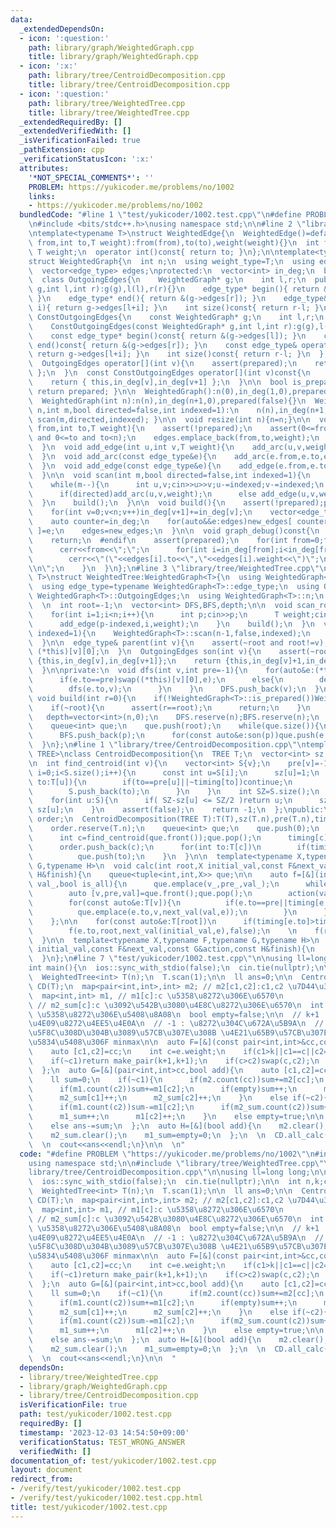 ```yaml
---
data:
  _extendedDependsOn:
  - icon: ':question:'
    path: library/graph/WeightedGraph.cpp
    title: library/graph/WeightedGraph.cpp
  - icon: ':x:'
    path: library/tree/CentroidDecomposition.cpp
    title: library/tree/CentroidDecomposition.cpp
  - icon: ':question:'
    path: library/tree/WeightedTree.cpp
    title: library/tree/WeightedTree.cpp
  _extendedRequiredBy: []
  _extendedVerifiedWith: []
  _isVerificationFailed: true
  _pathExtension: cpp
  _verificationStatusIcon: ':x:'
  attributes:
    '*NOT_SPECIAL_COMMENTS*': ''
    PROBLEM: https://yukicoder.me/problems/no/1002
    links:
    - https://yukicoder.me/problems/no/1002
  bundledCode: "#line 1 \"test/yukicoder/1002.test.cpp\"\n#define PROBLEM \"https://yukicoder.me/problems/no/1002\"\
    \n#include <bits/stdc++.h>\nusing namespace std;\n\n#line 2 \"library/graph/WeightedGraph.cpp\"\
    \ntemplate<typename T>\nstruct WeightedEdge{\n  WeightedEdge()=default;\n  WeightedEdge(int\
    \ from,int to,T weight):from(from),to(to),weight(weight){}\n  int from,to;\n \
    \ T weight;\n  operator int()const{ return to; }\n};\n\ntemplate<typename T>\n\
    struct WeightedGraph{\n  int n;\n  using weight_type=T;\n  using edge_type=WeightedEdge<T>;\n\
    \  vector<edge_type> edges;\nprotected:\n  vector<int> in_deg;\n  bool prepared;\n\
    \  class OutgoingEdges{\n    WeightedGraph* g;\n    int l,r;\n  public:\n    OutgoingEdges(WeightedGraph*\
    \ g,int l,int r):g(g),l(l),r(r){}\n    edge_type* begin(){ return &(g->edges[l]);\
    \ }\n    edge_type* end(){ return &(g->edges[r]); }\n    edge_type& operator[](int\
    \ i){ return g->edges[l+i]; }\n    int size()const{ return r-l; }\n  };\n  class\
    \ ConstOutgoingEdges{\n    const WeightedGraph* g;\n    int l,r;\n  public:\n\
    \    ConstOutgoingEdges(const WeightedGraph* g,int l,int r):g(g),l(l),r(r){}\n\
    \    const edge_type* begin()const{ return &(g->edges[l]); }\n    const edge_type*\
    \ end()const{ return &(g->edges[r]); }\n    const edge_type& operator[](int i)const{\
    \ return g->edges[l+i]; }\n    int size()const{ return r-l; }\n  };\npublic:\n\
    \  OutgoingEdges operator[](int v){\n    assert(prepared);\n    return { this,in_deg[v],in_deg[v+1]\
    \ };\n  }\n  const ConstOutgoingEdges operator[](int v)const{\n    assert(prepared);\n\
    \    return { this,in_deg[v],in_deg[v+1] };\n  }\n\n  bool is_prepared()const{\
    \ return prepared; }\n\n  WeightedGraph():n(0),in_deg(1,0),prepared(false){}\n\
    \  WeightedGraph(int n):n(n),in_deg(n+1,0),prepared(false){}\n  WeightedGraph(int\
    \ n,int m,bool directed=false,int indexed=1):\n    n(n),in_deg(n+1,0),prepared(false){\
    \ scan(m,directed,indexed); }\n\n  void resize(int n){n=n;}\n\n  void add_arc(int\
    \ from,int to,T weight){\n    assert(!prepared);\n    assert(0<=from and from<n\
    \ and 0<=to and to<n);\n    edges.emplace_back(from,to,weight);\n    in_deg[from+1]++;\n\
    \  }\n  void add_edge(int u,int v,T weight){\n    add_arc(u,v,weight);\n    add_arc(v,u,weight);\n\
    \  }\n  void add_arc(const edge_type&e){\n    add_arc(e.from,e.to,e.weight);\n\
    \  }\n  void add_edge(const edge_type&e){\n    add_edge(e.from,e.to,e.weight);\n\
    \  }\n\n  void scan(int m,bool directed=false,int indexed=1){\n    edges.reserve(directed?m:2*m);\n\
    \    while(m--){\n      int u,v;cin>>u>>v;u-=indexed;v-=indexed;\n      T weight;cin>>weight;\n\
    \      if(directed)add_arc(u,v,weight);\n      else add_edge(u,v,weight);\n  \
    \  }\n    build();\n  }\n\n  void build(){\n    assert(!prepared);prepared=true;\n\
    \    for(int v=0;v<n;v++)in_deg[v+1]+=in_deg[v];\n    vector<edge_type> new_edges(in_deg.back());\n\
    \    auto counter=in_deg;\n    for(auto&&e:edges)new_edges[ counter[e.from]++\
    \ ]=e;\n    edges=new_edges;\n  }\n\n  void graph_debug()const{\n  #ifndef __DEBUG\n\
    \    return;\n  #endif\n    assert(prepared);\n    for(int from=0;from<n;from++){\n\
    \      cerr<<from<<\";\";\n      for(int i=in_deg[from];i<in_deg[from+1];i++)\n\
    \        cerr<<\"(\"<<edges[i].to<<\",\"<<edges[i].weight<<\")\";\n      cerr<<\"\
    \\n\";\n    }\n  }\n};\n#line 3 \"library/tree/WeightedTree.cpp\"\ntemplate<typename\
    \ T>\nstruct WeightedTree:WeightedGraph<T>{\n  using WeightedGraph<T>::WeightedGraph;\n\
    \  using edge_type=typename WeightedGraph<T>::edge_type;\n  using OutgoingEdges=typename\
    \ WeightedGraph<T>::OutgoingEdges;\n  using WeightedGraph<T>::n;\n  using WeightedGraph<T>::in_deg;\n\
    \  \n  int root=-1;\n  vector<int> DFS,BFS,depth;\n\n  void scan_root(int indexed=1){\n\
    \    for(int i=1;i<n;i++){\n      int p;cin>>p;\n      T weight;cin>>weight;\n\
    \      add_edge(p-indexed,i,weight);\n    }\n    build();\n  }\n  void scan(int\
    \ indexed=1){\n    WeightedGraph<T>::scan(n-1,false,indexed);\n    build();\n\
    \  }\n\n  edge_type& parent(int v){\n    assert(~root and root!=v);\n    return\
    \ (*this)[v][0];\n  }\n  OutgoingEdges son(int v){\n    assert(~root);\n    if(v==root)return\
    \ {this,in_deg[v],in_deg[v+1]};\n    return {this,in_deg[v]+1,in_deg[v+1]};\n\
    \  }\n\nprivate:\n  void dfs(int v,int pre=-1){\n    for(auto&e:(*this)[v]){\n\
    \      if(e.to==pre)swap((*this)[v][0],e);\n      else{\n        depth[e.to]=depth[v]+1;\n\
    \        dfs(e.to,v);\n      }\n    }\n    DFS.push_back(v);\n  }\npublic:\n \
    \ void build(int r=0){\n    if(!WeightedGraph<T>::is_prepared())WeightedGraph<T>::build();\n\
    \    if(~root){\n      assert(r==root);\n      return;\n    }\n    root=r;\n \
    \   depth=vector<int>(n,0);\n    DFS.reserve(n);BFS.reserve(n);\n    dfs(root);\n\
    \    queue<int> que;\n    que.push(root);\n    while(que.size()){\n      int p=que.front();que.pop();\n\
    \      BFS.push_back(p);\n      for(const auto&e:son(p))que.push(e.to);\n    }\n\
    \  }\n};\n#line 1 \"library/tree/CentroidDecomposition.cpp\"\ntemplate<typename\
    \ TREE>\nclass CentroidDecomposition{\n  TREE T;\n  vector<int> sz,pre,timing;\n\
    \n  int find_centroid(int v){\n    vector<int> S{v};\n    pre[v]=-1;\n    for(int\
    \ i=0;i<S.size();i++){\n      const int u=S[i];\n      sz[u]=1;\n      for(int\
    \ to:T[u]){\n        if(to==pre[u]||~timing[to])continue;\n        pre[to]=u;\n\
    \        S.push_back(to);\n      }\n    }\n    int SZ=S.size();\n    reverse(S.begin(),S.end());\n\
    \    for(int u:S){\n      if( SZ-sz[u] <= SZ/2 )return u;\n      sz[pre[u]] +=\
    \ sz[u];\n    }\n    assert(false);\n    return -1;\n  };\npublic:\n  vector<int>\
    \ order;\n  CentroidDecomposition(TREE T):T(T),sz(T.n),pre(T.n),timing(T.n,-1){\n\
    \    order.reserve(T.n);\n    queue<int> que;\n    que.push(0);\n    while(que.size()){\n\
    \      int c=find_centroid(que.front());que.pop();\n      timing[c]=order.size();\n\
    \      order.push_back(c);\n      for(int to:T[c])\n        if(timing[to]<0)\n\
    \          que.push(to);\n    }\n  }\n\n  template<typename X,typename F,typename\
    \ G,typename H>\n  void calc(int root,X initial_val,const F&next_val,const G&action,const\
    \ H&finish){\n    queue<tuple<int,int,X>> que;\n\n    auto f=[&](int v_,int pre_,X\
    \ val_,bool is_all){\n      que.emplace(v_,pre_,val_);\n      while(que.size()){\n\
    \        auto [v,pre,val]=que.front();que.pop();\n        action(val,is_all);\n\
    \        for(const auto&e:T[v]){\n          if(e.to==pre||timing[e.to]<=timing[root])continue;\n\
    \          que.emplace(e.to,v,next_val(val,e));\n        }\n      }\n      finish(is_all);\n\
    \    };\n\n    for(const auto&e:T[root])\n      if(timing[e.to]>timing[root])\n\
    \        f(e.to,root,next_val(initial_val,e),false);\n    \n    f(root,-1,initial_val,true);\n\
    \  }\n\n  template<typename X,typename F,typename G,typename H>\n  void all_calc(X\
    \ initial_val,const F&next_val,const G&action,const H&finish){\n    for(int i=0;i<T.n;i++)calc(i,initial_val,next_val,action,finish);\n\
    \  }\n};\n#line 7 \"test/yukicoder/1002.test.cpp\"\n\nusing ll=long long;\n\n\
    int main(){\n  ios::sync_with_stdio(false);\n  cin.tie(nullptr);\n\n  int n,k;cin>>n>>k;\n\
    \  WeightedTree<int> T(n);\n  T.scan(1);\n\n  ll ans=0;\n\n  CentroidDecomposition\
    \ CD(T);\n  map<pair<int,int>,int> m2; // m2[c1,c2]:c1,c2 \u7D44\u306E\u6570\n\
    \  map<int,int> m1, // m1[c]:c \u5358\u8272\u306E\u6570\n               m2_sum;\
    \ // m2_sum[c]:c \u3092\u542B\u3080\u4E8C\u8272\u306E\u6570\n  int m1_sum=0; //\
    \ \u5358\u8272\u306E\u5408\u8A08\n  bool empty=false;\n\n  // k+1 : \u8272\u304C\
    \u4E09\u8272\u4EE5\u4E0A\n  // -1 : \u8272\u304C\u672A\u5B9A\n  // \u8272\u306F\
    \u5F8C\u308D\u304B\u3089\u57CB\u307E\u308B \u4E21\u65B9\u57CB\u307E\u3063\u305F\
    \u5834\u5408\u306F minmax\n\n  auto F=[&](const pair<int,int>&cc,const auto&e){\n\
    \    auto [c1,c2]=cc;\n    int c=e.weight;\n    if(c1>k||c1==c||c2==c)return cc;\n\
    \    if(~c1)return make_pair(k+1,k+1);\n    if(c>c2)swap(c,c2);\n    return make_pair(c,c2);\n\
    \  };\n  auto G=[&](pair<int,int>cc,bool add){\n    auto [c1,c2]=cc;\n    if(c1>k)return;\n\
    \    ll sum=0;\n    if(~c1){\n      if(m2.count(cc))sum+=m2[cc];\n      if(m1.count(c1))sum+=m1[c1];\n\
    \      if(m1.count(c2))sum+=m1[c2];\n      if(empty)sum++;\n      m2[cc]++;\n\
    \      m2_sum[c1]++;\n      m2_sum[c2]++;\n    }\n    else if(~c2){\n      sum+=m1_sum;\n\
    \      if(m1.count(c2))sum-=m1[c2];\n      if(m2_sum.count(c2))sum+=m2_sum[c2];\n\
    \      m1_sum++;\n      m1[c2]++;\n    }\n    else empty=true;\n\n    if(add)ans+=sum;\n\
    \    else ans-=sum;\n  };\n  auto H=[&](bool add){\n    m2.clear();\n    m1.clear();\n\
    \    m2_sum.clear();\n    m1_sum=empty=0;\n  };\n  \n  CD.all_calc(make_pair(-1,-1),F,G,H);\n\
    \  \n  cout<<ans<<endl;\n}\n\n  \n"
  code: "#define PROBLEM \"https://yukicoder.me/problems/no/1002\"\n#include <bits/stdc++.h>\n\
    using namespace std;\n\n#include \"library/tree/WeightedTree.cpp\"\n#include \"\
    library/tree/CentroidDecomposition.cpp\"\n\nusing ll=long long;\n\nint main(){\n\
    \  ios::sync_with_stdio(false);\n  cin.tie(nullptr);\n\n  int n,k;cin>>n>>k;\n\
    \  WeightedTree<int> T(n);\n  T.scan(1);\n\n  ll ans=0;\n\n  CentroidDecomposition\
    \ CD(T);\n  map<pair<int,int>,int> m2; // m2[c1,c2]:c1,c2 \u7D44\u306E\u6570\n\
    \  map<int,int> m1, // m1[c]:c \u5358\u8272\u306E\u6570\n               m2_sum;\
    \ // m2_sum[c]:c \u3092\u542B\u3080\u4E8C\u8272\u306E\u6570\n  int m1_sum=0; //\
    \ \u5358\u8272\u306E\u5408\u8A08\n  bool empty=false;\n\n  // k+1 : \u8272\u304C\
    \u4E09\u8272\u4EE5\u4E0A\n  // -1 : \u8272\u304C\u672A\u5B9A\n  // \u8272\u306F\
    \u5F8C\u308D\u304B\u3089\u57CB\u307E\u308B \u4E21\u65B9\u57CB\u307E\u3063\u305F\
    \u5834\u5408\u306F minmax\n\n  auto F=[&](const pair<int,int>&cc,const auto&e){\n\
    \    auto [c1,c2]=cc;\n    int c=e.weight;\n    if(c1>k||c1==c||c2==c)return cc;\n\
    \    if(~c1)return make_pair(k+1,k+1);\n    if(c>c2)swap(c,c2);\n    return make_pair(c,c2);\n\
    \  };\n  auto G=[&](pair<int,int>cc,bool add){\n    auto [c1,c2]=cc;\n    if(c1>k)return;\n\
    \    ll sum=0;\n    if(~c1){\n      if(m2.count(cc))sum+=m2[cc];\n      if(m1.count(c1))sum+=m1[c1];\n\
    \      if(m1.count(c2))sum+=m1[c2];\n      if(empty)sum++;\n      m2[cc]++;\n\
    \      m2_sum[c1]++;\n      m2_sum[c2]++;\n    }\n    else if(~c2){\n      sum+=m1_sum;\n\
    \      if(m1.count(c2))sum-=m1[c2];\n      if(m2_sum.count(c2))sum+=m2_sum[c2];\n\
    \      m1_sum++;\n      m1[c2]++;\n    }\n    else empty=true;\n\n    if(add)ans+=sum;\n\
    \    else ans-=sum;\n  };\n  auto H=[&](bool add){\n    m2.clear();\n    m1.clear();\n\
    \    m2_sum.clear();\n    m1_sum=empty=0;\n  };\n  \n  CD.all_calc(make_pair(-1,-1),F,G,H);\n\
    \  \n  cout<<ans<<endl;\n}\n\n  "
  dependsOn:
  - library/tree/WeightedTree.cpp
  - library/graph/WeightedGraph.cpp
  - library/tree/CentroidDecomposition.cpp
  isVerificationFile: true
  path: test/yukicoder/1002.test.cpp
  requiredBy: []
  timestamp: '2023-12-03 14:54:50+09:00'
  verificationStatus: TEST_WRONG_ANSWER
  verifiedWith: []
documentation_of: test/yukicoder/1002.test.cpp
layout: document
redirect_from:
- /verify/test/yukicoder/1002.test.cpp
- /verify/test/yukicoder/1002.test.cpp.html
title: test/yukicoder/1002.test.cpp
---
```

